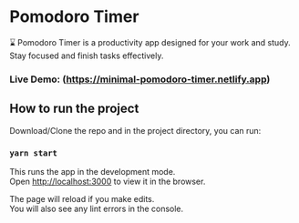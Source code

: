 # Pomodoro Timer

⌛ Pomodoro Timer is a productivity app designed for your work and study. Stay focused and finish tasks effectively.

### Live Demo: (https://minimal-pomodoro-timer.netlify.app)

## How to run the project

Download/Clone the repo and in the project directory, you can run:

### `yarn start`

This runs the app in the development mode.\
Open [http://localhost:3000](http://localhost:3000) to view it in the browser.

The page will reload if you make edits.\
You will also see any lint errors in the console.
